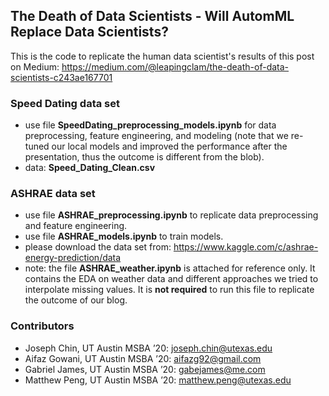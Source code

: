 ## The Death of Data Scientists - Will AutomML Replace Data Scientists?

This is the code to replicate the human data scientist's results of this post on Medium: https://medium.com/@leapingclam/the-death-of-data-scientists-c243ae167701

### Speed Dating data set
- use file **SpeedDating_preprocessing_models.ipynb** for data preprocessing, feature engineering, and modeling (note that we re-tuned our local models and improved the performance after the presentation, thus the outcome is different from the blob).
- data: **Speed_Dating_Clean.csv**

### ASHRAE data set
- use file **ASHRAE_preprocessing.ipynb** to replicate data preprocessing and feature engineering.
- use file **ASHRAE_models.ipynb** to train models.
- please download the data set from: https://www.kaggle.com/c/ashrae-energy-prediction/data 
- note: the file **ASHRAE_weather.ipynb** is attached for reference only. It contains the EDA on weather data and different approaches we tried to interpolate missing values. It is **not required** to run this file to replicate the outcome of our blog. 


### Contributors
- Joseph Chin, UT Austin MSBA ’20: joseph.chin@utexas.edu
- Aifaz Gowani, UT Austin MSBA ’20: aifazg92@gmail.com
- Gabriel James, UT Austin MSBA ’20: gabejames@me.com
- Matthew Peng, UT Austin MSBA ’20: matthew.peng@utexas.edu
